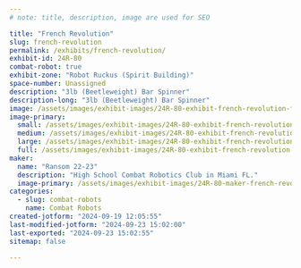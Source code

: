 ```yaml
---
# note: title, description, image are used for SEO

title: "French Revolution"
slug: french-revolution
permalink: /exhibits/french-revolution/
exhibit-id: 24R-80
combat-robot: true
exhibit-zone: "Robot Ruckus (Spirit Building)"
space-number: Unassigned
description: "3lb (Beetleweight) Bar Spinner"
description-long: "3lb (Beetleweight) Bar Spinner"
image: /assets/images/exhibit-images/24R-80-exhibit-french-revolution-french-rev-large.jpg
image-primary: 
  small: /assets/images/exhibit-images/24R-80-exhibit-french-revolution-french-rev-small.jpg
  medium: /assets/images/exhibit-images/24R-80-exhibit-french-revolution-french-rev-medium.jpg
  large: /assets/images/exhibit-images/24R-80-exhibit-french-revolution-french-rev-large.jpg
  full: /assets/images/exhibit-images/24R-80-exhibit-french-revolution-french-rev-full.jpg
maker: 
  name: "Ransom 22-23"
  description: "High School Combat Robotics Club in Miami FL."
  image-primary: /assets/images/exhibit-images/24R-80-maker-french-revolution-i-rosenfeld-medium.jpg
categories: 
  - slug: combat-robots
    name: Combat Robots
created-jotform: "2024-09-19 12:05:55"
last-modified-jotform: "2024-09-23 15:02:00"
last-exported: "2024-09-23 15:02:55"
sitemap: false

---
```

